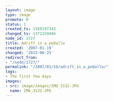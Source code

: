 ```yaml
---
layout: image
type: image
promote: 0
status: 1
created_ts: 1169197343
changed_ts: 1372159494
node_id: 1727
title: Adrift in a pedallo
created: '2007-01-19'
changed: '2013-06-25'
redirect_from:
- "/node/1727/"
permalink: "/2007/01/19/adrift_in_a_pedallo/"
tags:
- The first few days
images:
- src: image/images/IMG_3132.JPG
  name: IMG_3132.JPG
---
```


